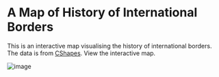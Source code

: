 # A Map of History of International Borders

This is an interactive map visualising the history of international borders. The data is from [CShapes](http://nils.weidmann.ws/projects/cshapes/shapefile.html). View the interactive map.

![image](https://user-images.githubusercontent.com/371666/93046884-a7350680-f678-11ea-9ea9-a69f8ccdd608.png)

